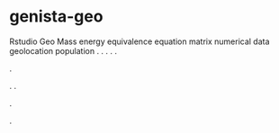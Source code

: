 # genista-geo
Rstudio Geo Mass energy equivalence equation matrix numerical data geolocation population
.
.
.
.
.




.






















.
.


























.




.
